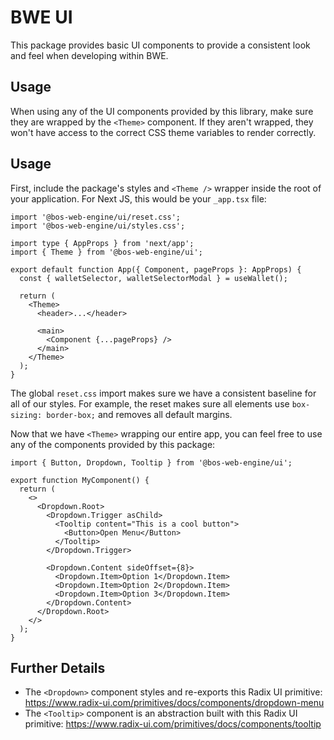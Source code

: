 # BWE UI

This package provides basic UI components to provide a consistent look and feel when developing within BWE.

## Usage

When using any of the UI components provided by this library, make sure they are wrapped by the `<Theme>` component. If they aren't wrapped, they won't have access to the correct CSS theme variables to render correctly.

## Usage

First, include the package's styles and `<Theme />` wrapper inside the root of your application. For Next JS, this would be your `_app.tsx` file:

```tsx
import '@bos-web-engine/ui/reset.css';
import '@bos-web-engine/ui/styles.css';

import type { AppProps } from 'next/app';
import { Theme } from '@bos-web-engine/ui';

export default function App({ Component, pageProps }: AppProps) {
  const { walletSelector, walletSelectorModal } = useWallet();

  return (
    <Theme>
      <header>...</header>

      <main>
        <Component {...pageProps} />
      </main>
    </Theme>
  );
}
```

The global `reset.css` import makes sure we have a consistent baseline for all of our styles. For example, the reset makes sure all elements use `box-sizing: border-box;` and removes all default margins.

Now that we have `<Theme>` wrapping our entire app, you can feel free to use any of the components provided by this package:

```tsx
import { Button, Dropdown, Tooltip } from '@bos-web-engine/ui';

export function MyComponent() {
  return (
    <>
      <Dropdown.Root>
        <Dropdown.Trigger asChild>
          <Tooltip content="This is a cool button">
            <Button>Open Menu</Button>
          </Tooltip>
        </Dropdown.Trigger>

        <Dropdown.Content sideOffset={8}>
          <Dropdown.Item>Option 1</Dropdown.Item>
          <Dropdown.Item>Option 2</Dropdown.Item>
          <Dropdown.Item>Option 3</Dropdown.Item>
        </Dropdown.Content>
      </Dropdown.Root>
    </>
  );
}
```

## Further Details

- The `<Dropdown>` component styles and re-exports this Radix UI primitive: https://www.radix-ui.com/primitives/docs/components/dropdown-menu
- The `<Tooltip>` component is an abstraction built with this Radix UI primitive: https://www.radix-ui.com/primitives/docs/components/tooltip